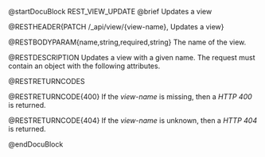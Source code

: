 
@startDocuBlock REST_VIEW_UPDATE
@brief Updates a view

@RESTHEADER{PATCH /_api/view/{view-name}, Updates a view}

@RESTBODYPARAM{name,string,required,string}
The name of the view.

@RESTDESCRIPTION
Updates a view with a given name. The request must contain an
object with the following attributes.

@RESTRETURNCODES

@RESTRETURNCODE{400}
If the *view-name* is missing, then a *HTTP 400* is
returned.

@RESTRETURNCODE{404}
If the *view-name* is unknown, then a *HTTP 404* is returned.

@endDocuBlock
